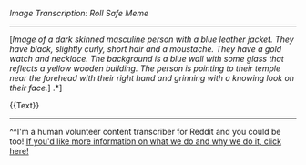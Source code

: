 *Image Transcription: Roll Safe Meme*

---

[*Image of a dark skinned masculine person with a blue leather jacket. They have black, slightly curly, short hair and a moustache. They have a gold watch and necklace. The background is a blue wall with some glass that reflects a yellow wooden building. The person is pointing to their temple near the forehead with their right hand and grinning with a knowing look on their face.*]
.*]

{{Text}}

---

^^I'm&#32;a&#32;human&#32;volunteer&#32;content&#32;transcriber&#32;for&#32;Reddit&#32;and&#32;you&#32;could&#32;be&#32;too!&#32;[If&#32;you'd&#32;like&#32;more&#32;information&#32;on&#32;what&#32;we&#32;do&#32;and&#32;why&#32;we&#32;do&#32;it,&#32;click&#32;here!](https://www.reddit.com/r/TranscribersOfReddit/wiki/index)
